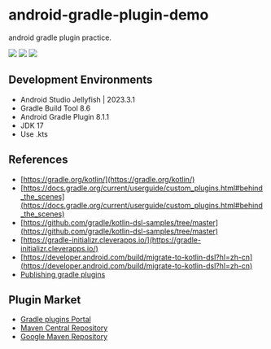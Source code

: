 # android-gradle-plugin-demo

android gradle plugin practice.

![](https://img.shields.io/badge/Gradle-8.1.1-orange.svg)
![](https://img.shields.io/badge/AndroidStudio-2023.3.1%20Patch%201-green.svg)
![](https://img.shields.io/badge/JDK-17-red.svg)

## Development Environments

- Android Studio Jellyfish | 2023.3.1
- Gradle Build Tool 8.6
- Android Gradle Plugin 8.1.1
- JDK 17
- Use .kts

## References

- [https://gradle.org/kotlin/](https://gradle.org/kotlin/)
- [https://docs.gradle.org/current/userguide/custom_plugins.html#behind_the_scenes](https://docs.gradle.org/current/userguide/custom_plugins.html#behind_the_scenes)
- [https://github.com/gradle/kotlin-dsl-samples/tree/master](https://github.com/gradle/kotlin-dsl-samples/tree/master)
- [https://gradle-initializr.cleverapps.io/](https://gradle-initializr.cleverapps.io/)
- [https://developer.android.com/build/migrate-to-kotlin-dsl?hl=zh-cn](https://developer.android.com/build/migrate-to-kotlin-dsl?hl=zh-cn)
- [Publishing gradle plugins](https://docs.gradle.org/current/userguide/publishing_gradle_plugins.html)

## Plugin Market

- [Gradle plugins Portal](https://plugins.gradle.org/)
- [Maven Central Repository](https://central.sonatype.com/)
- [Google Maven Repository](https://maven.google.com/web/index.html)
